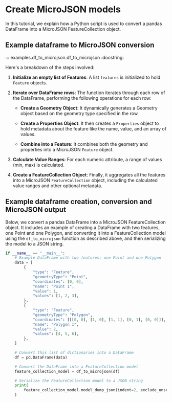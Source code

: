 # Create MicroJSON models

In this tutorial, we explain how a Python script is used to convert a pandas DataFrame into a MicroJSON FeatureCollection object.

## Example dataframe to MicroJSON conversion
::: examples.df_to_microjson.df_to_microjson
    :docstring:

Here's a breakdown of the steps involved:

1. **Initialize an empty list of Features**: A list `features` is initialized to hold `Feature` objects.

2. **Iterate over DataFrame rows**: The function iterates through each row of the DataFrame, performing the following operations for each row:

    - **Create a Geometry Object**: It dynamically generates a Geometry object based on the geometry type specified in the row.

    - **Create a Properties Object**: It then creates a `Properties` object to hold metadata about the feature like the name, value, and an array of values.

    - **Combine into a Feature**: It combines both the geometry and properties into a MicroJSON `Feature` object.

3. **Calculate Value Ranges**: For each numeric attribute, a range of values (min, max) is calculated.

4. **Create a FeatureCollection Object**: Finally, it aggregates all the features into a MicroJSON `FeatureCollection` object, including the calculated value ranges and other optional metadata.

## Example dataframe creation, conversion and MicroJSON output
Below, we convert a pandas DataFrame into a MicroJSON FeatureCollection object. It includes an example of creating a DataFrame with two features, one Point and one Polygon, and converting it into a FeatureCollection model using the `df_to_microjson` function as described above, and then serializing the model to a JSON string.
```python
if __name__ == "__main__":
    # Example DataFrame with two features: one Point and one Polygon
    data = [
        {
            "type": "Feature",
            "geometryType": "Point",
            "coordinates": [0, 0],
            "name": "Point 1",
            "value": 1,
            "values": [1, 2, 3],
        },
        {
            "type": "Feature",
            "geometryType": "Polygon",
            "coordinates": [[[0, 0], [1, 0], [1, 1], [0, 1], [0, 0]]],
            "name": "Polygon 1",
            "value": 2,
            "values": [4, 5, 6],
        },
    ]

    # Convert this list of dictionaries into a DataFrame
    df = pd.DataFrame(data)

    # Convert the DataFrame into a FeatureCollection model
    feature_collection_model = df_to_microjson(df)

    # Serialize the FeatureCollection model to a JSON string
    print(
        feature_collection_model.model_dump_json(indent=2, exclude_unset=True)
    )
```
